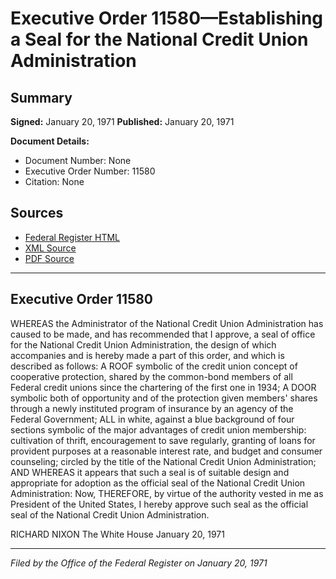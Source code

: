 # Executive Order 11580—Establishing a Seal for the National Credit Union Administration

## Summary

**Signed:** January 20, 1971
**Published:** January 20, 1971

**Document Details:**
- Document Number: None
- Executive Order Number: 11580
- Citation: None

## Sources
- [Federal Register HTML](https://www.presidency.ucsb.edu/documents/executive-order-11580-establishing-seal-for-the-national-credit-union-administration)
- [XML Source](None)
- [PDF Source](None)

---

## Executive Order 11580

WHEREAS the Administrator of the National Credit Union Administration has caused to be made, and has recommended that I approve, a seal of office for the National Credit Union Administration, the design of which accompanies and is hereby made a part of this order, and which is described as follows:
A ROOF symbolic of the credit union concept of cooperative protection, shared by the common-bond members of all Federal credit unions since the chartering of the first one in 1934;
A DOOR symbolic both of opportunity and of the protection given members' shares through a newly instituted program of insurance by an agency of the Federal Government;
ALL in white, against a blue background of four sections symbolic of the major advantages of credit union membership: cultivation of thrift, encouragement to save regularly, granting of loans for provident purposes at a reasonable interest rate, and budget and consumer counseling; circled by the title of the National Credit Union Administration;
AND WHEREAS it appears that such a seal is of suitable design and appropriate for adoption as the official seal of the National Credit Union Administration:
Now, THEREFORE, by virtue of the authority vested in me as President of the United States, I hereby approve such seal as the official seal of the National Credit Union Administration.

RICHARD NIXON
The White House
January 20, 1971

---

*Filed by the Office of the Federal Register on January 20, 1971*
